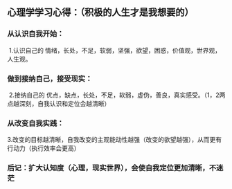 ## 心理学学习心得：（积极的人生才是我想要的）

### 	从认识自我开始：

​			1.认识自己的 情绪，长处，不足，软弱，坚强，欲望，困惑，价值观，世界观，人生观。

### 	做到接纳自己，接受现实：

​			2.接纳自己的 优点，缺点，长处，不足，软弱，虚伪，善良，真实感受。（1，2两点越深刻，自我认识和定位会越清晰）

### 	从改变自我实践：

​			3.改变的目标越清晰，自我改变的主观能动性越强（改变的欲望越强），从而更有行动力（执行效率会更高）



### 后记：扩大认知度（心理，现实世界），会使自我定位更加清晰，不迷茫